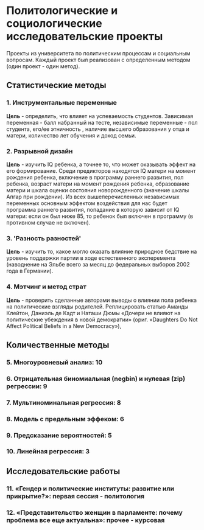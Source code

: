 # Политологические и социологические исследовательские проекты
Проекты из университета по политическим процессам и социальным вопросам. Каждый проект был реализован с определенным методом (один проект - один метод).

## Статистические методы

### 1. Инструментальные переменные

**Цель** - определить, что влияет на успеваемость студентов. Зависимая переменная - балл набранный на тесте, независимые переменные - пол студента, его/ее этничность , наличие высшего образования у отца и матери, количество лет обучения и доход семьи.

### 2. Разрывной дизайн

**Цель** -  изучить IQ ребенка, а точнее то, что может оказывать эффект на его формирование. Среди предикторов находятся IQ матери на момент рождения ребенка, включение в программу раннего развития, пол ребенка, возраст матери на момент рождения ребенка, образование матери и шкала оценки состояния новорожденного (значение шкалы Апгар при рождении). Из всех вышеперечисленных независимых переменных основным эффектом воздействия для нас будет программа раннего развития, попадание в которую зависит от IQ матери: если он был ниже 85, то ребенок был включен в программу (в противном случае не включен).

### 3. 'Разность разностей'

**Цель** -  изучить то, какое могло оказать влияние природное бедствие на уровень поддержки партии в ходе естественного эксперемента (наводнение на Эльбе всего за месяц до федеральных выборов 2002 года в Германии).

### 4. Мэтчинг и метод страт

**Цель** -  проверить сделанные авторами выводы о влиянии пола ребенка на политические взгляды родителей. Реплицировать статью Аманды Клейтон, Даниэль де Кадт и Наташи Дюмы «Дочери не влияют на политические убеждения в новой демократии» (ориг. «Daughters Do Not Affect Political Beliefs in a New Democracy»),

## Количественные методы

### 5. Многоуровневый анализ: 10

### 6. Отрицательная биномиальная (negbin) и нулевая (zip) регрессии: 9

### 7. Мультиноминальная регрессия: 8

### 8. Модель с предельным эффеком: 6

### 9. Предсказание вероятностей: 5

### 10. Линейная регрессия: 3

## Исследовательские работы

### 11. «Гендер и политические институты: развитие или прикрытие?»: первая сессия - политология

### 12. «Представительство женщин в парламенте: почему проблема все еще актуальна»: прочее - курсовая

